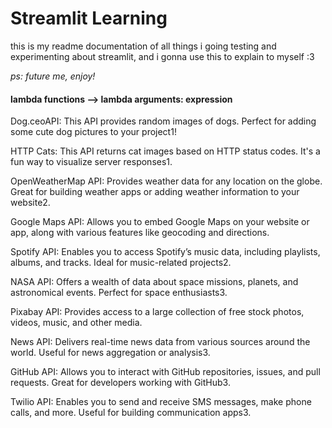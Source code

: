 # Streamlit Learning

this is my readme documentation of all things i going testing and experimenting about streamlit, and i gonna use this to explain to myself :3

_ps: future me, enjoy!_

#### lambda functions --> lambda arguments: expression


Dog.ceoAPI: This API provides random images of dogs. Perfect for adding some cute dog pictures to your project1!

HTTP Cats: This API returns cat images based on HTTP status codes. It's a fun way to visualize server responses1.

OpenWeatherMap API: Provides weather data for any location on the globe. Great for building weather apps or adding weather information to your website2.

Google Maps API: Allows you to embed Google Maps on your website or app, along with various features like geocoding and directions.

Spotify API: Enables you to access Spotify’s music data, including playlists, albums, and tracks. Ideal for music-related projects2.

NASA API: Offers a wealth of data about space missions, planets, and astronomical events. Perfect for space enthusiasts3.

Pixabay API: Provides access to a large collection of free stock photos, videos, music, and other media.

News API: Delivers real-time news data from various sources around the world. Useful for news aggregation or analysis3.

GitHub API: Allows you to interact with GitHub repositories, issues, and pull requests. Great for developers working with GitHub3.

Twilio API: Enables you to send and receive SMS messages, make phone calls, and more. Useful for building communication apps3.